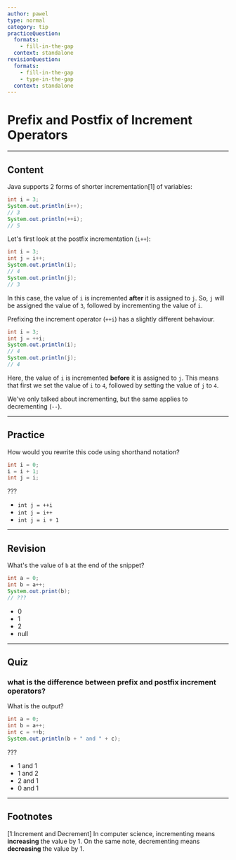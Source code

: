 ```yaml
---
author: pawel
type: normal
category: tip
practiceQuestion:
  formats:
    - fill-in-the-gap
  context: standalone
revisionQuestion:
  formats:
    - fill-in-the-gap
    - type-in-the-gap
  context: standalone
---
```


# Prefix and Postfix of Increment Operators


---

## Content

Java supports 2 forms of shorter incrementation[1] of variables:

```java
int i = 3;
System.out.println(i++); 
// 3
System.out.println(++i); 
// 5
```

Let's first look at the postfix incrementation (`i++`): 

```java
int i = 3;
int j = i++;
System.out.println(i);
// 4
System.out.println(j);
// 3
```

In this case, the value of `i` is incremented **after** it is assigned to `j`. So, `j` will be assigned the value of `3`, followed by incrementing the value of `i`.

Prefixing the increment operator (`++i`) has a slightly different behaviour.

```java
int i = 3;
int j = ++i;
System.out.println(i);
// 4
System.out.println(j);
// 4
```

Here, the value of `i` is incremented **before** it is assigned to `j`. This means that first we set the value of `i` to `4`, followed by setting the value of `j` to `4`.

We've only talked about incrementing, but the same applies to decrementing (`--`).


---

## Practice

How would you rewrite this code using shorthand notation?

```java
int i = 0;
i = i + 1;
int j = i;
```

???

- `int j = ++i`
- `int j = i++`
- `int j = i + 1`


---

## Revision

What's the value of `b` at the end of the snippet?

```java
int a = 0;
int b = a++;
System.out.print(b);
// ???
```

- 0
- 1
- 2
- null


---

## Quiz

### what is the difference between prefix and postfix increment operators?


What is the output?

```java
int a = 0;
int b = a++;
int c = ++b;
System.out.println(b + " and " + c);
```

 ???

- 1 and 1
- 1 and 2
- 2 and 1
- 0 and 1


---

## Footnotes

[1:Increment and Decrement]
In computer science, incrementing means **increasing** the value by 1. On the same note, decrementing means **decreasing** the value by 1.
